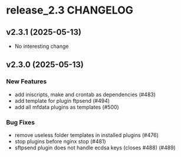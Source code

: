 # release_2.3 CHANGELOG

## v2.3.1 (2025-05-13)

- No interesting change

## v2.3.0 (2025-05-13)

### New Features

- add iniscripts, make and crontab as dependencies (#483)
- add template for plugin ftpsend (#494)
- add all mfdata plugins as templates (#500)

### Bug Fixes

- remove useless folder templates in installed plugins (#476)
- stop plugins before nginx stop (#481)
- sftpsend plugin does not handle ecdsa keys (closes #488) (#489)


